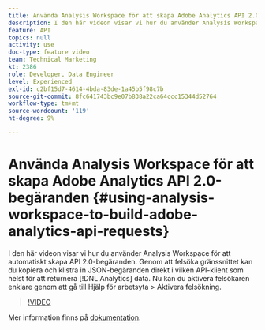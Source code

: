 ```yaml
---
title: Använda Analysis Workspace för att skapa Adobe Analytics API 2.0-begäranden
description: I den här videon visar vi hur du använder Analysis Workspace för att automatiskt skapa API 2.0-begäranden. Genom att felsöka användargränssnittet kan du kopiera och klistra in JSON-begäranden direkt i alla API-klienter för att returnera Analytics-data.
feature: API
topics: null
activity: use
doc-type: feature video
team: Technical Marketing
kt: 2386
role: Developer, Data Engineer
level: Experienced
exl-id: c2bf15d7-4614-4bda-83de-1a45b5f98c7b
source-git-commit: 8fc641743bc9e07b838a22ca64ccc15344d52764
workflow-type: tm+mt
source-wordcount: '119'
ht-degree: 9%

---
```


# Använda Analysis Workspace för att skapa Adobe Analytics API 2.0-begäranden {#using-analysis-workspace-to-build-adobe-analytics-api-requests}

I den här videon visar vi hur du använder Analysis Workspace för att automatiskt skapa API 2.0-begäranden. Genom att felsöka gränssnittet kan du kopiera och klistra in JSON-begäranden direkt i vilken API-klient som helst för att returnera [!DNL Analytics] data. Nu kan du aktivera felsökaren enklare genom att gå till Hjälp för arbetsyta > Aktivera felsökning.

>[!VIDEO](https://video.tv.adobe.com/v/25890/?quality=12&learn=on)

Mer information finns på [dokumentation](https://www.adobe.io/apis/experiencecloud/analytics/docs.html#!AdobeDocs/analytics-2.0-apis/master/reporting-tricks.md).
